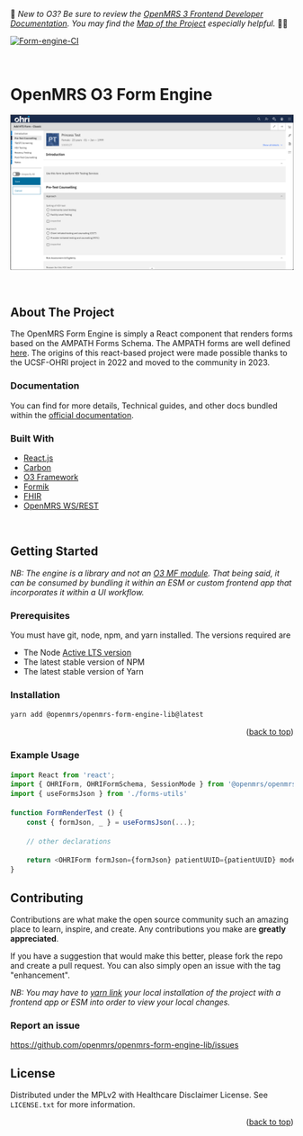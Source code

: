 <div id="top"></div>

:wave:	*New to O3? Be sure to review the [OpenMRS 3 Frontend Developer Documentation](https://openmrs.github.io/openmrs-esm-core/#/). You may find the [Map of the Project](https://openmrs.github.io/openmrs-esm-core/#/main/map) especially helpful.* :teacher:	

[![Form-engine-CI](https://github.com/UCSF-IGHS/openmrs-ohri-form-engine-lib/actions/workflows/node.js.yml/badge.svg)](https://github.com/UCSF-IGHS/openmrs-ohri-form-engine-lib/actions/workflows/node.js.yml)

<br/>

# OpenMRS O3 Form Engine

[<img src="src/readme/images/HTS-form-preview.png" alt="Test Form Preview" >](https://ohri.atlassian.net/wiki/spaces/HOME/pages/120684546/OHRI+Forms)

<br/>

## About The Project

The OpenMRS Form Engine is simply a React component that renders forms based on the AMPATH Forms Schema. The AMPATH forms are well defined [here](https://ampath-forms.vercel.app/). The origins of this react-based project were made possible thanks to the UCSF-OHRI project in 2022 and moved to the community in 2023. 

### Documentation

You can find for more details, Technical guides, and other docs bundled within the [official documentation](https://ohri-docs.globalhealthapp.net/). 

### Built With


* [React.js](https://reactjs.org/)
* [Carbon](https://carbondesignsystem.com/)
* [O3 Framework](https://jquery.com)
* [Formik](https://formik.org/)
* [FHIR](https://om.rs/fhir)
* [OpenMRS WS/REST](https://wiki.openmrs.org/display/docs/REST+Web+Services+API+For+Clients)

<br>

## Getting Started

 *NB: The engine is a library and not an [O3 MF module](https://o3-dev.docs.openmrs.org/#/getting_started/tour). That being said, it can be consumed by bundling it within an ESM or custom frontend app that incorporates it within a UI workflow.*
### Prerequisites

You must have git, node, npm, and yarn installed. The versions required are
- The Node [Active LTS version](https://nodejs.org/en/about/releases/)
- The latest stable version of NPM
- The latest stable version of Yarn

### Installation

```bash
yarn add @openmrs/openmrs-form-engine-lib@latest
```

<p align="right">(<a href="#top">back to top</a>)</p>

### Example Usage

```javascript
import React from 'react';
import { OHRIForm, OHRIFormSchema, SessionMode } from '@openmrs/openmrs-form-engine-lib';
import { useFormsJson } from './forms-utils'

function FormRenderTest () {
    const { formJson, _ } = useFormsJson(...);

    // other declarations

    return <OHRIForm formJson={formJson} patientUUID={patientUUID} mode={SessionMode.ENTER} />;
}
```

## Contributing

Contributions are what make the open source community such an amazing place to learn, inspire, and create. Any contributions you make are **greatly appreciated**.

If you have a suggestion that would make this better, please fork the repo and create a pull request. You can also simply open an issue with the tag "enhancement".


*NB: You may have to [yarn link](https://classic.yarnpkg.com/en/docs/cli/link) your local installation of the project with a frontend app or ESM into order to view your local changes.*

### Report an issue
https://github.com/openmrs/openmrs-form-engine-lib/issues


<!-- LICENSE -->
## License

Distributed under the MPLv2 with Healthcare Disclaimer License. See `LICENSE.txt` for more information.

<p align="right">(<a href="#top">back to top</a>)</p>
